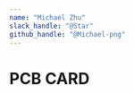 ```yaml
---
name: "Michael Zhu"
slack_handle: "@Star"
github_handle: "@Michael-png"
---
```


# PCB CARD

<!-- I am building a PCB Card for a workshop at STEM Club at Markham District High School. The card will send a link to my linktree when the card detects a phone. -->

<!-- $21.63? -->

<!-- We had a presentation at school where some club executives talked through the design steps, showed us what parts to use, what documents to refer to, and went around to see who needed help. Nothing was really challenging, it was just kinda slow because of how many people had signed up for the workshop compared the workshops last year. -->
